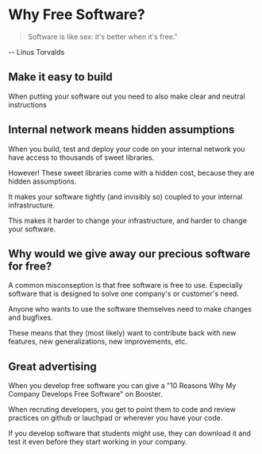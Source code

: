 # Why Free Software?

> Software is like sex: it's better when it's free."

-- Linus Torvalds



## Make it easy to build

When putting your software out you need to also make clear and neutral
instructions



## Internal network means hidden assumptions

When you build, test and deploy your code on your internal network you have
access to thousands of sweet libraries.

However!  These sweet libraries come with a hidden cost, because they are hidden
assumptions.

It makes your software tightly (and invisibly so) coupled to your internal
infrastructure.

This makes it harder to change your infrastructure, and harder to change your
software.



## Why would we give away our precious software for free?

A common misconseption is that free software is free to use.  Especially
software that is designed to solve one company's or customer's need.

Anyone who wants to use the software themselves need to make changes and
bugfixes.

These means that they (most likely) want to contribute back with new features,
new generalizations, new improvements, etc.


## Great advertising

When you develop free software you can give a "10 Reasons Why My Company
Develops Free Software" on Booster.

When recruting developers, you get to point them to code and review practices on
github or lauchpad or wherever you have your code.

If you develop software that students might use, they can download it and test
it even before they start working in your company.
